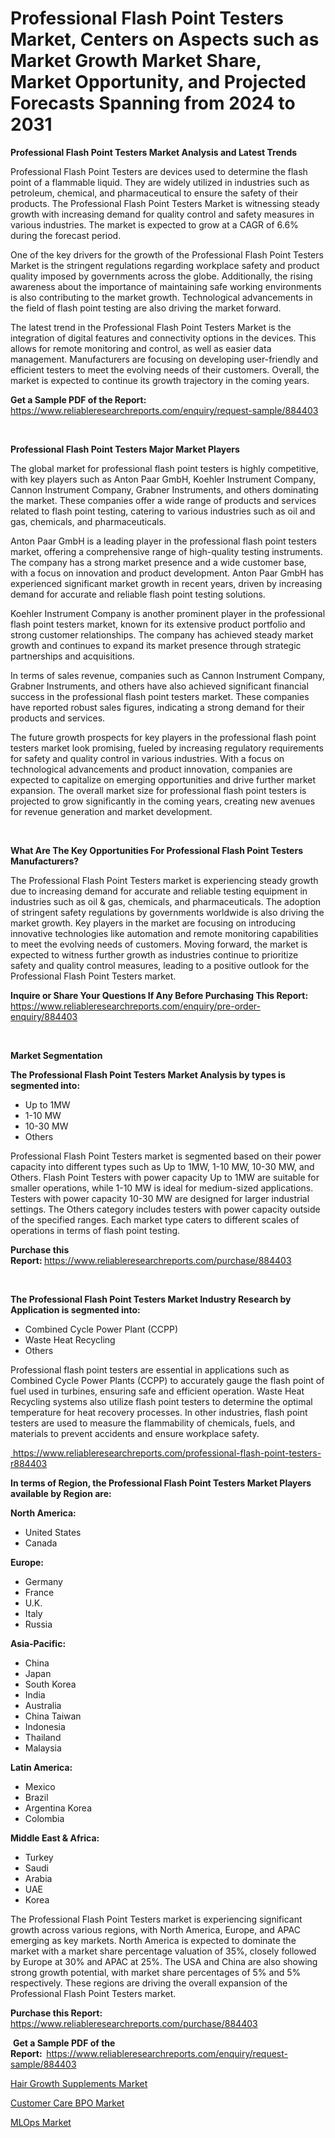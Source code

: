 <p><h1>Professional Flash Point Testers Market, Centers on Aspects such as Market Growth Market Share, Market Opportunity, and Projected Forecasts Spanning from 2024 to 2031</h1></p><p><strong>Professional Flash Point Testers Market Analysis and Latest Trends</strong></p>
<p><p>Professional Flash Point Testers are devices used to determine the flash point of a flammable liquid. They are widely utilized in industries such as petroleum, chemical, and pharmaceutical to ensure the safety of their products. The Professional Flash Point Testers Market is witnessing steady growth with increasing demand for quality control and safety measures in various industries. The market is expected to grow at a CAGR of 6.6% during the forecast period.</p><p>One of the key drivers for the growth of the Professional Flash Point Testers Market is the stringent regulations regarding workplace safety and product quality imposed by governments across the globe. Additionally, the rising awareness about the importance of maintaining safe working environments is also contributing to the market growth. Technological advancements in the field of flash point testing are also driving the market forward.</p><p>The latest trend in the Professional Flash Point Testers Market is the integration of digital features and connectivity options in the devices. This allows for remote monitoring and control, as well as easier data management. Manufacturers are focusing on developing user-friendly and efficient testers to meet the evolving needs of their customers. Overall, the market is expected to continue its growth trajectory in the coming years.</p></p>
<p><strong>Get a Sample PDF of the Report:&nbsp;</strong> <a href="https://www.reliableresearchreports.com/enquiry/request-sample/884403">https://www.reliableresearchreports.com/enquiry/request-sample/884403</a></p>
<p>&nbsp;</p>
<p><strong>Professional Flash Point Testers Major Market Players</strong></p>
<p><p>The global market for professional flash point testers is highly competitive, with key players such as Anton Paar GmbH, Koehler Instrument Company, Cannon Instrument Company, Grabner Instruments, and others dominating the market. These companies offer a wide range of products and services related to flash point testing, catering to various industries such as oil and gas, chemicals, and pharmaceuticals.</p><p>Anton Paar GmbH is a leading player in the professional flash point testers market, offering a comprehensive range of high-quality testing instruments. The company has a strong market presence and a wide customer base, with a focus on innovation and product development. Anton Paar GmbH has experienced significant market growth in recent years, driven by increasing demand for accurate and reliable flash point testing solutions.</p><p>Koehler Instrument Company is another prominent player in the professional flash point testers market, known for its extensive product portfolio and strong customer relationships. The company has achieved steady market growth and continues to expand its market presence through strategic partnerships and acquisitions.</p><p>In terms of sales revenue, companies such as Cannon Instrument Company, Grabner Instruments, and others have also achieved significant financial success in the professional flash point testers market. These companies have reported robust sales figures, indicating a strong demand for their products and services.</p><p>The future growth prospects for key players in the professional flash point testers market look promising, fueled by increasing regulatory requirements for safety and quality control in various industries. With a focus on technological advancements and product innovation, companies are expected to capitalize on emerging opportunities and drive further market expansion. The overall market size for professional flash point testers is projected to grow significantly in the coming years, creating new avenues for revenue generation and market development.</p></p>
<p>&nbsp;</p>
<p><strong>What Are The Key Opportunities For Professional Flash Point Testers Manufacturers?</strong></p>
<p><p>The Professional Flash Point Testers market is experiencing steady growth due to increasing demand for accurate and reliable testing equipment in industries such as oil & gas, chemicals, and pharmaceuticals. The adoption of stringent safety regulations by governments worldwide is also driving the market growth. Key players in the market are focusing on introducing innovative technologies like automation and remote monitoring capabilities to meet the evolving needs of customers. Moving forward, the market is expected to witness further growth as industries continue to prioritize safety and quality control measures, leading to a positive outlook for the Professional Flash Point Testers market.</p></p>
<p><strong>Inquire or Share Your Questions If Any Before Purchasing This Report:</strong> <a href="https://www.reliableresearchreports.com/enquiry/pre-order-enquiry/884403">https://www.reliableresearchreports.com/enquiry/pre-order-enquiry/884403</a></p>
<p>&nbsp;</p>
<p><strong>Market Segmentation</strong></p>
<p><strong>The Professional Flash Point Testers Market Analysis by types is segmented into:</strong></p>
<p><ul><li>Up to 1MW</li><li>1-10 MW</li><li>10-30 MW</li><li>Others</li></ul></p>
<p><p>Professional Flash Point Testers market is segmented based on their power capacity into different types such as Up to 1MW, 1-10 MW, 10-30 MW, and Others. Flash Point Testers with power capacity Up to 1MW are suitable for smaller operations, while 1-10 MW is ideal for medium-sized applications. Testers with power capacity 10-30 MW are designed for larger industrial settings. The Others category includes testers with power capacity outside of the specified ranges. Each market type caters to different scales of operations in terms of flash point testing.</p></p>
<p><strong>Purchase this Report:&nbsp;</strong><a href="https://www.reliableresearchreports.com/purchase/884403">https://www.reliableresearchreports.com/purchase/884403</a></p>
<p>&nbsp;</p>
<p><strong>The Professional Flash Point Testers Market Industry Research by Application is segmented into:</strong></p>
<p><ul><li>Combined Cycle Power Plant (CCPP)</li><li>Waste Heat Recycling</li><li>Others</li></ul></p>
<p><p>Professional flash point testers are essential in applications such as Combined Cycle Power Plants (CCPP) to accurately gauge the flash point of fuel used in turbines, ensuring safe and efficient operation. Waste Heat Recycling systems also utilize flash point testers to determine the optimal temperature for heat recovery processes. In other industries, flash point testers are used to measure the flammability of chemicals, fuels, and materials to prevent accidents and ensure workplace safety.</p></p>
<p><a href="https://www.reliableresearchreports.com/professional-flash-point-testers-r884403">&nbsp;https://www.reliableresearchreports.com/professional-flash-point-testers-r884403</a></p>
<p><strong>In terms of Region, the Professional Flash Point Testers Market Players available by Region are:</strong></p>
<p>
    <p> <strong> North America: </strong>
        <ul>
            <li>United States</li>
            <li>Canada</li>
        </ul>
        </p> 
    <p> <strong> Europe: </strong>
        <ul>
            <li>Germany</li>
            <li>France</li>
            <li>U.K.</li>
            <li>Italy</li>
            <li>Russia</li>
        </ul>
        </p> 
    <p> <strong> Asia-Pacific: </strong>
        <ul>
            <li>China</li>
            <li>Japan</li>
            <li>South Korea</li>
            <li>India</li>
            <li>Australia</li>
            <li>China Taiwan</li>
            <li>Indonesia</li>
            <li>Thailand</li>
            <li>Malaysia</li>
        </ul>
        </p> 
    <p> <strong> Latin America: </strong>
        <ul>
            <li>Mexico</li>
            <li>Brazil</li>
            <li>Argentina Korea</li>
            <li>Colombia</li>
        </ul>
        </p> 
    <p> <strong> Middle East & Africa: </strong>
        <ul>
            <li>Turkey</li>
            <li>Saudi</li>
            <li>Arabia</li>
            <li>UAE</li>
            <li>Korea</li>
        </ul>
    </p>
    </p>
<p><p>The Professional Flash Point Testers market is experiencing significant growth across various regions, with North America, Europe, and APAC emerging as key markets. North America is expected to dominate the market with a market share percentage valuation of 35%, closely followed by Europe at 30% and APAC at 25%. The USA and China are also showing strong growth potential, with market share percentages of 5% and 5% respectively. These regions are driving the overall expansion of the Professional Flash Point Testers market.</p></p>
<p><strong>Purchase this Report: </strong><a href="https://www.reliableresearchreports.com/purchase/884403">https://www.reliableresearchreports.com/purchase/884403</a></p>
<p>&nbsp;<strong>Get a Sample PDF of the Report:&nbsp;&nbsp;</strong><a href="https://www.reliableresearchreports.com/enquiry/request-sample/884403">https://www.reliableresearchreports.com/enquiry/request-sample/884403</a></p>
<p><strong></strong></p>
<p><p><a href="https://pretty-mail-caf.notion.site/Hair-Growth-Supplements-Market-Furnishes-Information-on-Market-Share-Market-Trends-and-Market-Grow-d2d2c0047f8a493f9fb822862ea22c65">Hair Growth Supplements Market</a></p><p><a href="https://thundering-castanet-c65.notion.site/Decoding-Customer-Care-BPO-Market-Metrics-Market-Share-Trends-and-Growth-Patterns-4aca7ae660bc40fea6a973525ab00426">Customer Care BPO Market</a></p><p><a href="https://bubble-tree-ea4.notion.site/MLOps-Market-Competitive-Analysis-Market-Trends-and-Forecast-to-2031-57438e51c4ad42e3a1c40c78cdfed152">MLOps Market</a></p></p>